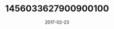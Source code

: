 ---
title: "1456033627900900100"
image: "2017-02-23 06.45.56 1456033627900900100_46248401"
date: "2017-02-23"
type: "photo"
---
